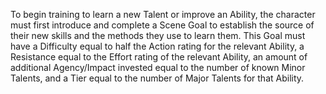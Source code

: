 To begin training to learn a new Talent or improve an Ability, the character must first introduce and complete a Scene Goal to establish the source of their new skills and the methods they use to learn them. This Goal must have a Difficulty equal to half the Action rating for the relevant Ability, a Resistance equal to the Effort rating of the relevant Ability, an amount of additional Agency/Impact invested equal to the number of known Minor Talents, and a Tier equal to the number of Major Talents for that Ability.